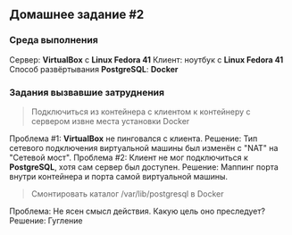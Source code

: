 ## Домашнее задание #2

### Среда выполнения
Сервер: **VirtualBox** с  **Linux Fedora 41**
Клиент: ноутбук с **Linux Fedora 41**
Способ развёртывания **PostgreSQL**: **Docker**

### Задания вызвавшие затруднения
>Подключиться из контейнера с клиентом к контейнеру с сервером извне места установки Docker

Проблема #1: **VirtualBox** не пинговался с клиента.
Решение: Тип сетевого подключения виртуальной машины был изменён с "NAT" на "Сетевой мост".
Проблема #2: Клиент не мог подключиться к **PostgreSQL**, хотя сам сервер был доступен.
Решение: Маппинг порта внутри контейнера и порта самой виртуальной машины.

>Смонтировать каталог /var/lib/postgresql в Docker

Проблема: Не ясен смысл действия. Какую цель оно преследует?
Решение: Гугление

